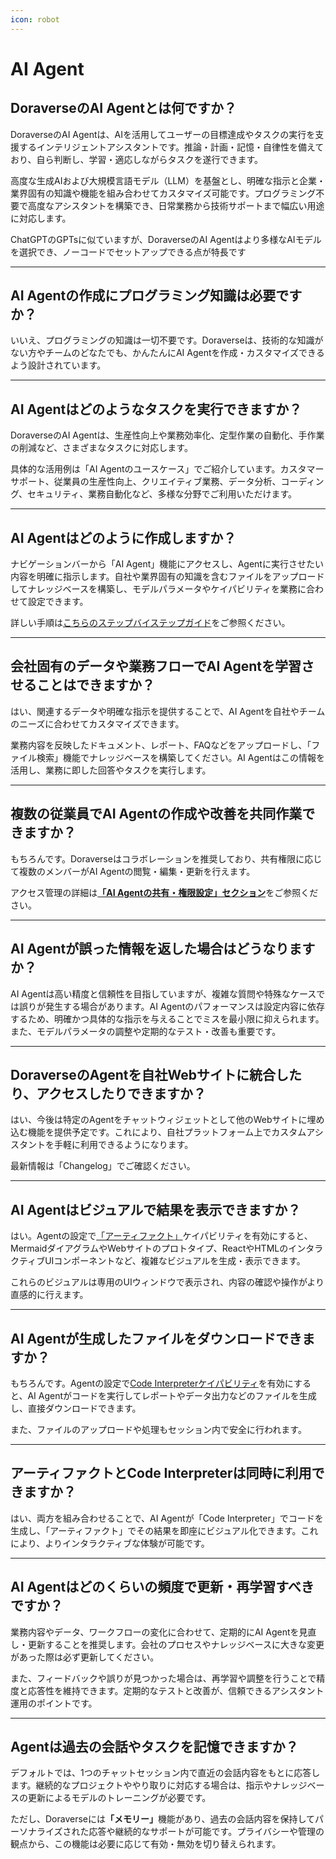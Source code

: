 ```yaml
---
icon: robot
---
```


# AI Agent

## DoraverseのAI Agentとは何ですか？

DoraverseのAI Agentは、AIを活用してユーザーの目標達成やタスクの実行を支援するインテリジェントアシスタントです。推論・計画・記憶・自律性を備えており、自ら判断し、学習・適応しながらタスクを遂行できます。

高度な生成AIおよび大規模言語モデル（LLM）を基盤とし、明確な指示と企業・業界固有の知識や機能を組み合わせてカスタマイズ可能です。プログラミング不要で高度なアシスタントを構築でき、日常業務から技術サポートまで幅広い用途に対応します。

ChatGPTのGPTsに似ていますが、DoraverseのAI Agentはより多様なAIモデルを選択でき、ノーコードでセットアップできる点が特長です

***

## AI Agentの作成にプログラミング知識は必要ですか？

いいえ、プログラミングの知識は一切不要です。Doraverseは、技術的な知識がない方やチームのどなたでも、かんたんにAI Agentを作成・カスタマイズできるよう設計されています。

***

## AI Agentはどのようなタスクを実行できますか？

DoraverseのAI Agentは、生産性向上や業務効率化、定型作業の自動化、手作業の削減など、さまざまなタスクに対応します。

具体的な活用例は「AI Agentのユースケース」でご紹介しています。カスタマーサポート、従業員の生産性向上、クリエイティブ業務、データ分析、コーディング、セキュリティ、業務自動化など、多様な分野でご利用いただけます。

***

## AI Agentはどのように作成しますか？

ナビゲーションバーから「AI Agent」機能にアクセスし、Agentに実行させたい内容を明確に指示します。自社や業界固有の知識を含むファイルをアップロードしてナレッジベースを構築し、モデルパラメータやケイパビリティを業務に合わせて設定できます。

詳しい手順は[こちらのステップバイステップガイド](https://doraverse.gitbook.io/docs/feature-list/ai-agents#step-by-step-guide-to-build-your-own-ai-agent-in-doraverse)をご参照ください。

***

## 会社固有のデータや業務フローでAI Agentを学習させることはできますか？

はい、関連するデータや明確な指示を提供することで、AI Agentを自社やチームのニーズに合わせてカスタマイズできます。

業務内容を反映したドキュメント、レポート、FAQなどをアップロードし、「ファイル検索」機能でナレッジベースを構築してください。AI Agentはこの情報を活用し、業務に即した回答やタスクを実行します。

***

## 複数の従業員でAI Agentの作成や改善を共同作業できますか？

もちろんです。Doraverseはコラボレーションを推奨しており、共有権限に応じて複数のメンバーがAI Agentの閲覧・編集・更新を行えます。

アクセス管理の詳細は[**「AI Agentの共有・権限設定」セクション**](https://doraverse.gitbook.io/docs/feature-list/ai-agents#id-6.-set-sharing-and-permissions)をご参照ください。

***

## AI Agentが誤った情報を返した場合はどうなりますか？

AI Agentは高い精度と信頼性を目指していますが、複雑な質問や特殊なケースでは誤りが発生する場合があります。AI Agentのパフォーマンスは設定内容に依存するため、明確かつ具体的な指示を与えることでミスを最小限に抑えられます。また、モデルパラメータの調整や定期的なテスト・改善も重要です。

***

## DoraverseのAgentを自社Webサイトに統合したり、アクセスしたりできますか？

はい、今後は特定のAgentをチャットウィジェットとして他のWebサイトに埋め込む機能を提供予定です。これにより、自社プラットフォーム上でカスタムアシスタントを手軽に利用できるようになります。

最新情報は「Changelog」でご確認ください。

***

## AI Agentはビジュアルで結果を表示できますか？

はい。Agentの設定で[「アーティファクト」](https://doraverse.gitbook.io/docs/feature-list/ai-agents/agents-capabilities/artifact)ケイパビリティを有効にすると、MermaidダイアグラムやWebサイトのプロトタイプ、ReactやHTMLのインタラクティブUIコンポーネントなど、複雑なビジュアルを生成・表示できます。

これらのビジュアルは専用のUIウィンドウで表示され、内容の確認や操作がより直感的に行えます。

***

## AI Agentが生成したファイルをダウンロードできますか？

もちろんです。Agentの設定で[Code Interpreterケイパビリティ](https://doraverse.gitbook.io/docs/feature-list/ai-agents/agents-capabilities/code-interpreter)を有効にすると、AI Agentがコードを実行してレポートやデータ出力などのファイルを生成し、直接ダウンロードできます。

また、ファイルのアップロードや処理もセッション内で安全に行われます。

***

## アーティファクトとCode Interpreterは同時に利用できますか？

はい、両方を組み合わせることで、AI Agentが「Code Interpreter」でコードを生成し、「アーティファクト」でその結果を即座にビジュアル化できます。これにより、よりインタラクティブな体験が可能です。

***

## AI Agentはどのくらいの頻度で更新・再学習すべきですか？

業務内容やデータ、ワークフローの変化に合わせて、定期的にAI Agentを見直し・更新することを推奨します。会社のプロセスやナレッジベースに大きな変更があった際は必ず更新してください。

また、フィードバックや誤りが見つかった場合は、再学習や調整を行うことで精度と応答性を維持できます。定期的なテストと改善が、信頼できるアシスタント運用のポイントです。

***

## Agentは過去の会話やタスクを記憶できますか？

デフォルトでは、1つのチャットセッション内で直近の会話内容をもとに応答します。継続的なプロジェクトややり取りに対応する場合は、指示やナレッジベースの更新によるモデルのトレーニングが必要です。

ただし、Doraverseに&#x306F;**「メモリー」**&#x6A5F;能があり、過去の会話内容を保持してパーソナライズされた応答や継続的なサポートが可能です。プライバシーや管理の観点から、この機能は必要に応じて有効・無効を切り替えられます。
